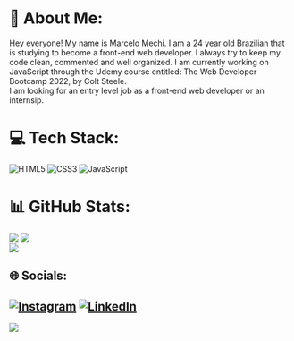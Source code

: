 # 💫 About Me:
Hey everyone! My name is Marcelo Mechi. I am a 24 year old Brazilian that is studying to become a front-end web developer. I always try to keep my code clean, commented and well organized. I am currently working on JavaScript through the Udemy course entitled: The Web Developer Bootcamp 2022, by Colt Steele.<br>I am looking for an entry level job as a front-end web developer or an internsip. 

# 💻 Tech Stack:
![HTML5](https://img.shields.io/badge/html5-%23E34F26.svg?style=for-the-badge&logo=html5&logoColor=white) ![CSS3](https://img.shields.io/badge/css3-%231572B6.svg?style=for-the-badge&logo=css3&logoColor=white) ![JavaScript](https://img.shields.io/badge/javascript-%23323330.svg?style=for-the-badge&logo=javascript&logoColor=%23F7DF1E)

# 📊 GitHub Stats:
![](https://github-readme-stats.vercel.app/api?username=MarcMechi98&theme=gotham&hide_border=false&include_all_commits=false&count_private=false)
![](https://github-readme-streak-stats.herokuapp.com/?user=MarcMechi98&theme=gotham&hide_border=false)<br/>
![](https://github-readme-stats.vercel.app/api/top-langs/?username=MarcMechi98&theme=gotham&hide_border=false&include_all_commits=false&count_private=false&layout=compact)

## 🌐 Socials:
[![Instagram](https://img.shields.io/badge/Instagram-%23E4405F.svg?logo=Instagram&logoColor=white)](https://instagram.com/marcedumechi) [![LinkedIn](https://img.shields.io/badge/LinkedIn-%230077B5.svg?logo=linkedin&logoColor=white)](https://linkedin.com/in/marcmechi98/) 
---
[![](https://visitcount.itsvg.in/api?id=MarcMechi98&icon=0&color=0)](https://visitcount.itsvg.in)

<!-- Proudly created with GPRM ( https://gprm.itsvg.in ) -->

